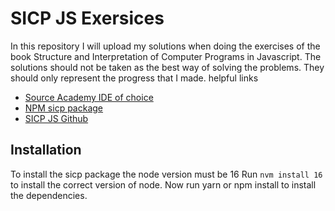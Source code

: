 # SICP JS Exersices

In this repository I will upload my solutions when doing the exercises of the book Structure and Interpretation of Computer Programs in Javascript. The solutions should not be taken as the best way of solving the problems. They should only represent the progress that I made.
helpful links

- [Source Academy IDE of choice](https://about.sourceacademy.org/package/)
- [NPM sicp package](https://www.npmjs.com/package/sicp)
- [SICP JS Github](https://github.com/source-academy/sicp/blob/master/README.md)

## Installation

To install the sicp package the node version must be 16
Run `nvm install 16` to install the correct version of node. Now run yarn or npm install to install the dependencies.
